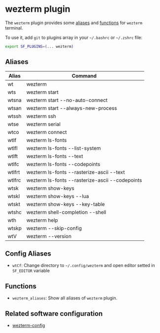 # wezterm plugin

The `wezterm` plugin provides some [aliases](#aliases) and [functions](#functions)  for `wezterm` terminal.

To use it, add `git` to plugins array in your `~/.bashrc` or `~/.zshrc` file:

```sh
export SF_PLUGINS=(... wezterm)
```

## Aliases

| Alias  | Command                                         |
| ------ | ----------------------------------------------- |
| wt     | wezterm                                         |
| wts    | wezterm start                                   |
| wtsna  | wezterm start --no-auto-connect                 |
| wtsan  | wezterm start --always-new-process              |
| wtssh  | wezterm ssh                                     |
| wtse   | wezterm serial                                  |
| wtco   | wezterm connect                                 |
| wtlf   | wezterm ls-fonts                                |
| wtlfl  | wezterm ls-fonts --list-system                  |
| wtlft  | wezterm ls-fonts --text                         |
| wtlfc  | wezterm ls-fonts --codepoints                   |
| wtlfrt | wezterm ls-fonts --rasterize-ascii --text       |
| wtlfrc | wezterm ls-fonts --rasterize-ascii --codepoints |
| wtsk   | wezterm show-keys                               |
| wtskl  | wezterm show-keys --lua                         |
| wtskt  | wezterm show-keys --key-table                   |
| wtshc  | wezterm shell-completion --shell                |
| wth    | wezterm help                                    |
| wtskp  | wezterm --skip-config                           |
| wtV    | wezterm --version                               |

## Config Aliases

- `wtCf`: Change directory to `~/.config/wezterm` and open editor setted in `SF_EDITOR` variable

## Functions

- `wezterm_aliases`: Show all aliases of `wezterm` plugin.

## Related software configuration

- [wezterm-config](https://github.com/Hdoc1509/wezterm-config)
